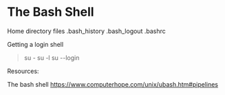 # The Bash Shell

Home directory files 
.bash_history
.bash_logout
.bashrc

Getting a login shell
> su -
> su -l
> su --login

Resources:

The bash shell
https://www.computerhope.com/unix/ubash.htm#pipelines